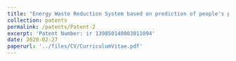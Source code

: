 ```yaml
---
title: "Energy Waste Reduction System based on prediction of people's presence and working time in industries and medical centers"
collection: patents
permalink: /patents/Patent-2
excerpt: 'Patent Number: ir 139850140003011094'
date: 2020-02-27
paperurl: '../files/CV/CurriculumVitae.pdf'
---
```

